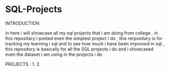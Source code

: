 # SQL-Projects

INTRODUCTION

in here i will showcase all my sql projects that i am doing from college . in this repositary i posted even the simplest project i do , this rerpositary is for tracking my learning i sql and to see how much i have been improved in sql , this repository is basically for all the SQL projects i do and i showcased even the dataset i am using in the projects i do 



PROJECTS :
1.
2.
